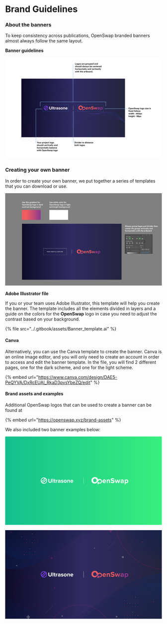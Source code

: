# Brand Guidelines

### About the banners

To keep consistency across publications, OpenSwap branded banners almost always follow the same layout.

**Banner guidelines**

![](../.gitbook/assets/Banner-Guide.jpg)

### **Creating your own banner**

In order to create your own banner, we put together a series of templates that you can download or use.

![](<../.gitbook/assets/Banner-Rule (1).jpg>)

**Adobe Illustrator file**

If you or your team uses Adobe Illustrator, this template will help you create the banner. The template includes all the elements divided in layers and a guide on the colors for the **OpenSwap** logo in case you need to adjust the contrast based on your background.

{% file src="../.gitbook/assets/Banner_template.ai" %}

#### Canva

Alternatively, you can use the Canva template to create the banner. Canva is an online image editor, and you will only need to create an account in order to access and edit the banner template. In the file, you will find 2 different pages, one for the dark scheme, and one for the light scheme.

{% embed url="https://www.canva.com/design/DAE5-PeQYVA/DxRcEUAl_RkaD3pvsYbeZQ/edit" %}

#### Brand assets and examples

Additional OpenSwap logos that can be used to create a banner can be found at&#x20;

{% embed url="https://openswap.xyz/brand-assets" %}

We also included two banner examples below:

![](../.gitbook/assets/Banner-bright-example.jpg)

![](../.gitbook/assets/Banner-dark-example.jpg)
